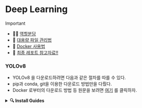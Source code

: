 # Deep Learning
> [!IMPORTANT]
> * 👩‍💻 [역할분담](./Project/RolesGuide.md)
> * 📝 [대용량 파일 관리법](./Memo/LfsGuide.md)
> * 🐳 [Docker 사용법](./Memo/DockerGuide.md)
> * 📝 [최종 레포트 참고자료!!](./Project/REPORT.md)

### YOLOv8
* YOLOv8 을 다운로드하려면 다음과 같은 절차를 따를 수 있다.
* pip과 conda, git을 이용한 다운로드 방법만을 다뤘다.
* Docker 로부터의 다운로드 방법 등 원문을 보려면 [여기](https://docs.ultralytics.com/quickstart/#conda-docker-image) 를 클릭하자.  
<details>
  <summary>
    <strong>🔍 Install Guides</strong>
  </summary>
  <ol>
    <li>
      <details>
        <summary>
          <strong>Python - pip</strong>
        </summary>
          <ol>
            <li>
              PyPI를 통한 설치<br>
              <pre><code>pip install ultralytics</code></pre>
            </li>
            <li>
              Git을 통한 설치
              <pre><code>pip install git+https://github.com/ultralytics/ultralytics.git@main</code></pre>
            </li>
          </ol>
      </details>
    </li>
    <li>
      <details>
        <summary>
          <strong>Python - conda</strong>
        </summary>
          <ol>
            <li>
              현재 환경에 YOLOv8설치<br>
              <pre><code>conda install -c conda-forge ultralytics</code></pre>
            </li>
            <li>
              (추천) Pytorch 설치와 함께 YOLOv8설치
              <pre><code>conda install -c pytorch -c nvidia -c conda-forge pytorch torchvision pytorch-cuda=11.8 ultralytics</code></pre>
            </li>
          </ol>
      </details>
    </li>
    <li>
      <details>
        <summary>
          <strong>Github</strong>
        </summary>
        <ul>
          <li>git Repository에서 클론해서 설치<br>
            <pre><code># Git Repository 가져오기<br>git clone https://github.com/ultralytics/ultralytics</code></pre>
            <pre><code># 클론한 Repository로 진입<br>cd ultralytics</code></pre>
            <pre><code>pip install -e .</code></pre>
          </li>
        </ul>
      </details>
    </li>
  </ol>
</details>
